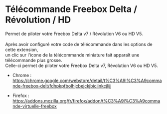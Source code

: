 # Télécommande Freebox Delta / Révolution / HD

Permet de piloter votre Freebox Delta v7 / Révolution V6 ou HD V5.<br/>
<br/>
Après avoir configuré votre code de télécommande dans les options de cette extension,<br/>
un clic sur l'icone de la télécommande miniature fait apparaît une télécommande plus grosse.<br/>
Celle-ci permet de piloter votre Freebox Delta v7, Révolution V6 ou HD V5.<br/>

- Chrome :<br/>
    https://chrome.google.com/webstore/detail/t%C3%A9l%C3%A9commande-freebox-delt/fdhpkpfbolhjcbejckjbiciinkcjlijj

- Firefox :<br/>
    https://addons.mozilla.org/fr/firefox/addon/t%C3%A9l%C3%A9commande-virtuelle-freebox
